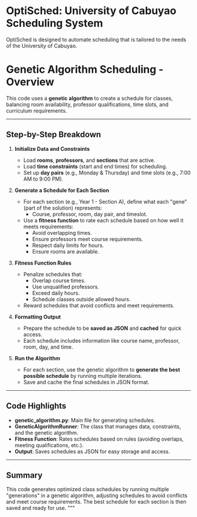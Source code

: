 # OptiSched: University of Cabuyao Scheduling System

OptiSched is designed to automate scheduling that is tailored to the needs of the University of Cabuyao.

# Genetic Algorithm Scheduling - Overview

This code uses a **genetic algorithm** to create a schedule for classes, balancing room availability, professor qualifications, time slots, and curriculum requirements.

---

## Step-by-Step Breakdown

1. **Initialize Data and Constraints**

   - Load **rooms**, **professors**, and **sections** that are active.
   - Load **time constraints** (start and end times) for scheduling.
   - Set up **day pairs** (e.g., Monday & Thursday) and time slots (e.g., 7:00 AM to 9:00 PM).

2. **Generate a Schedule for Each Section**

   - For each section (e.g., Year 1 - Section A), define what each "gene" (part of the solution) represents:
     - Course, professor, room, day pair, and timeslot.
   - Use a **fitness function** to rate each schedule based on how well it meets requirements:
     - Avoid overlapping times.
     - Ensure professors meet course requirements.
     - Respect daily limits for hours.
     - Ensure rooms are available.

3. **Fitness Function Rules**

   - Penalize schedules that:
     - Overlap course times.
     - Use unqualified professors.
     - Exceed daily hours.
     - Schedule classes outside allowed hours.
   - Reward schedules that avoid conflicts and meet requirements.

4. **Formatting Output**

   - Prepare the schedule to be **saved as JSON** and **cached** for quick access.
   - Each schedule includes information like course name, professor, room, day, and time.

5. **Run the Algorithm**
   - For each section, use the genetic algorithm to **generate the best possible schedule** by running multiple iterations.
   - Save and cache the final schedules in JSON format.

---

## Code Highlights

- **genetic_algorithm.py**: Main file for generating schedules.
- **GeneticAlgorithmRunner**: The class that manages data, constraints, and the genetic algorithm.
- **Fitness Function**: Rates schedules based on rules (avoiding overlaps, meeting qualifications, etc.).
- **Output**: Saves schedules as JSON for easy storage and access.

---

## Summary

This code generates optimized class schedules by running multiple "generations" in a genetic algorithm, adjusting schedules to avoid conflicts and meet course requirements. The best schedule for each section is then saved and ready for use.
"""
